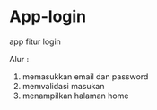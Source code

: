 # App-login
app fitur login

Alur : 
1. memasukkan email dan password
2. memvalidasi masukan
3. menampilkan halaman home
